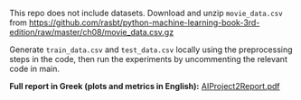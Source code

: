 This repo does not include datasets. Download and unzip `movie_data.csv` from https://github.com/rasbt/python-machine-learning-book-3rd-edition/raw/master/ch08/movie_data.csv.gz

Generate `train_data.csv` and `test_data.csv` locally using the preprocessing steps in the code, then run the experiments by uncommenting the relevant code in main.

**Full report in Greek (plots and metrics in English):** [AIProject2Report.pdf](docs/AIProject2Report.pdf)
